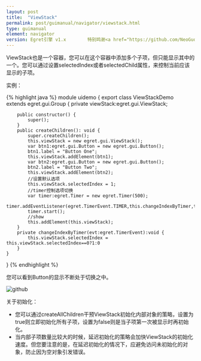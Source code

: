 ```yaml
---
layout: post
title:  "ViewStack"
permalink: post/guimanual/navigator/viewstack.html
type: guimanual
element: navigator
version: Egret引擎 v1.x        特别鸣谢<a href="https://github.com/NeoGuo/" target="_blank">郭少瑞</a>同学撰写此文档
---
```


ViewStack也是一个容器，您可以在这个容器中添加多个子项，但只能显示其中的一个。您可以通过设置selectedIndex或者selectedChild属性，来控制当前应该显示的子项。

实例：

{% highlight java  %}
module uidemo
{
    export class ViewStackDemo extends egret.gui.Group
    {
        private viewStack:egret.gui.ViewStack;

        public constructor() {
            super();
        }
        public createChildren(): void {
            super.createChildren();
            this.viewStack = new egret.gui.ViewStack();
            var btn1:egret.gui.Button = new egret.gui.Button();
            btn1.label = "Button One";
            this.viewStack.addElement(btn1);
            var btn2:egret.gui.Button = new egret.gui.Button();
            btn2.label = "Button Two";
            this.viewStack.addElement(btn2);
  			//设置默认选项
            this.viewStack.selectedIndex = 1;
            //timer控制选项切换
            var timer:egret.Timer = new egret.Timer(500);
            timer.addEventListener(egret.TimerEvent.TIMER,this.changeIndexByTimer,this);
            timer.start();
            //show
            this.addElement(this.viewStack);
        }
        private changeIndexByTimer(evt:egret.TimerEvent):void {
            this.viewStack.selectedIndex = this.viewStack.selectedIndex==0?1:0
        }
    }
}
{% endhighlight %}

您可以看到Button的显示不断处于切换之中。

![github]({{site.baseurl}}/assets/img/viewstack1.gif "Egret")

关于初始化：

* 您可以通过createAllChildren干预ViewStack初始化内部对象的策略，设置为true则立即初始化所有子项，设置为false则是当子项第一次被显示时再初始化。
* 当内部子项数量比较大的时候，延迟初始化的策略会加快ViewStack的初始化速度。但您要注意的是，在延迟初始化的情况下，应避免访问未初始化的对象，防止因为空对象引发错误。